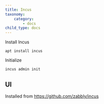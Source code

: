 ```yaml
---
title: Incus
taxonomy:
    category:
        - docs
child_type: docs
---
```


Install Incus 

    apt install incus

Initialize

    incus admin init

## UI

Installed from https://github.com/zabbly/incus